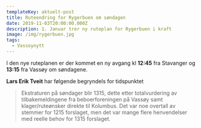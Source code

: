 ```yaml
---
templateKey: aktuelt-post
title: Ruteendring for Rygerbuen om søndagen
date: 2019-11-03T20:00:00.000Z
description: 1. Januar trer ny ruteplan for Rygerbuen i kraft
image: /img/rygerbuen.jpg
tags:
  - Vassoynytt
---
```


I den nye ruteplanen er der kommet en ny avgang kl **12:45** fra Stavanger og **13:15** fra Vassøy om søndagene.

**Lars Erik Tveit** har følgende begryndels for tidspunktet

> Ekstraturen på søndager blir 1315, dette etter totalvurdering av tilbakemeldingene fra beboerforeningen på Vassøy samt klager/ruteønsker direkte til Kolumbus. Det var noe overtall av stemmer for 1215 forslaget, men det var mange flere henvendelser med reelle behov for 1315 forslaget.

